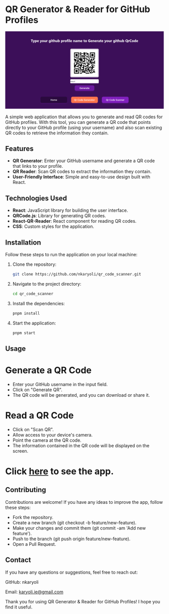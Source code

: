 # QR Generator & Reader for GitHub Profiles

![QR Code Example](https://raw.githubusercontent.com/nkaryoli/qr_code_scanner/main/public/qr_example.png)

A simple web application that allows you to generate and read QR codes for GitHub profiles. With this tool, you can generate a QR code that points directly to your GitHub profile (using your username) and also scan existing QR codes to retrieve the information they contain.

## Features

- **QR Generator**: Enter your GitHub username and generate a QR code that links to your profile.
- **QR Reader**: Scan QR codes to extract the information they contain.
- **User-Friendly Interface**: Simple and easy-to-use design built with React.

## Technologies Used

- **React**: JavaScript library for building the user interface.
- **QRCode.js**: Library for generating QR codes.
- **React-QR-Reader**: React component for reading QR codes.
- **CSS**: Custom styles for the application.

## Installation

Follow these steps to run the application on your local machine:

1. Clone the repository:
   ```bash
   git clone https://github.com/nkaryoli/qr_code_scanner.git
2. Navigate to the project directory:
   ```bash
   cd qr_code_scanner
3. Install the dependencies:
   ```bash
   pnpm install
4. Start the application:
   ```bash
   pnpm start

## Usage

# Generate a QR Code
- Enter your GitHub username in the input field.
- Click on "Generate QR".
- The QR code will be generated, and you can download or share it.

# Read a QR Code
- Click on "Scan QR".
- Allow access to your device's camera.
- Point the camera at the QR code.
- The information contained in the QR code will be displayed on the screen.

# Click [here](https://qr-code-scanner-jet.vercel.app/) to see the app.

## Contributing
Contributions are welcome! If you have any ideas to improve the app, follow these steps:
- Fork the repository.
- Create a new branch (git checkout -b feature/new-feature).
- Make your changes and commit them (git commit -am 'Add new feature').
- Push to the branch (git push origin feature/new-feature).
- Open a Pull Request.

## Contact
If you have any questions or suggestions, feel free to reach out:

GitHub: nkaryoli

Email: karyoli.ie@gmail.com

Thank you for using QR Generator & Reader for GitHub Profiles! I hope you find it useful.
